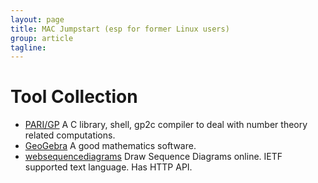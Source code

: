 ```yaml
---
layout: page
title: MAC Jumpstart (esp for former Linux users)
group: article
tagline: 
---
```


# Tool Collection

   * [PARI/GP](http://pari.math.u-bordeaux.fr/) 
   A C library, shell, gp2c compiler to deal with number 
   theory related computations. 
   * [GeoGebra](http://www.geogebra.org) 
   A good mathematics software.
   * [websequencediagrams](http://www.websequencediagrams.com/)
   Draw Sequence Diagrams online. 
   IETF supported text language. 
   Has HTTP API. 

